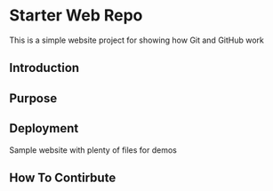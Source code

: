 # Starter Web Repo

This is a simple website project for showing how Git and GitHub work

## Introduction

## Purpose

## Deployment

Sample website with plenty of files for demos

## How To Contirbute